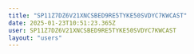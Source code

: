 ```yaml
---
title: "SP11Z7DZ6V21XNCSBED9RE5TYKE50SVDYC7KWCAST"
date: 2025-01-23T10:51:23.365Z
user: SP11Z7DZ6V21XNCSBED9RE5TYKE50SVDYC7KWCAST
layout: "users"
---
```

    